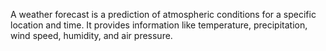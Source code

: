 A weather forecast is a prediction of atmospheric conditions for a specific location and time. It provides information like temperature, precipitation, wind speed, humidity, and air pressure.
